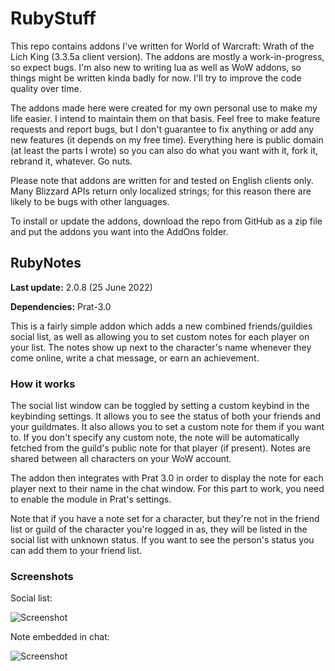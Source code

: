 # RubyStuff
This repo contains addons I've written for World of Warcraft: Wrath of the Lich King (3.3.5a client version). The addons are mostly a work-in-progress, so expect bugs. I'm also new to writing lua as well as WoW addons, so things might be written kinda badly for now. I'll try to improve the code quality over time.

The addons made here were created for my own personal use to make my life easier. I intend to maintain them on that basis. Feel free to make feature requests and report bugs, but I don't guarantee to fix anything or add any new features (it depends on my free time). Everything here is public domain (at least the parts I wrote) so you can also do what you want with it, fork it, rebrand it, whatever. Go nuts.

Please note that addons are written for and tested on English clients only. Many Blizzard APIs return only localized strings; for this reason there are likely to be bugs with other languages.

To install or update the addons, download the repo from GitHub as a zip file and put the addons you want into the AddOns folder.

## RubyNotes
**Last update:** 2.0.8 (25 June 2022)

**Dependencies:** Prat-3.0

This is a fairly simple addon which adds a new combined friends/guildies social list, as well as allowing you to set custom notes for each player on your list. The notes show up next to the character's name whenever they come online, write a chat message, or earn an achievement.

### How it works

The social list window can be toggled by setting a custom keybind in the keybinding settings. It allows you to see the status of both your friends and your guildmates. It also allows you to set a custom note for them if you want to. If you don't specify any custom note, the note will be automatically fetched from the guild's public note for that player (if present). Notes are shared between all characters on your WoW account.

The addon then integrates with Prat 3.0 in order to display the note for each player next to their name in the chat window. For this part to work, you need to enable the module in Prat's settings.

Note that if you have a note set for a character, but they're not in the friend list or guild of the character you're logged in as, they will be listed in the social list with unknown status. If you want to see the person's status you can add them to your friend list.

### Screenshots

Social list:

![Screenshot](https://stuff.theleruby.com/media/rubystuffsocial.png)

Note embedded in chat:

![Screenshot](https://stuff.theleruby.com/media/rubystuffsocial2.png)
